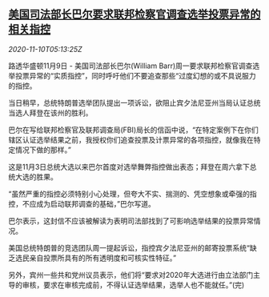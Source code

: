 <!--1604985801000-->
[美国司法部长巴尔要求联邦检察官调查选举投票异常的相关指控](https://cn.reuters.com/article/usa-justicehead-1109-monn-idCNKBS27Q0HV)
------

<div><i>2020-11-10T05:13:25Z</i></div><p>路透华盛顿11月9日 - 美国司法部长巴尔(William Barr)周一要求联邦检察官调查选举投票异常的“实质指控”，同时呼吁他们不要追查那些“过度幻想的或不具说服力的指控。</p><p>当日稍早，总统特朗普选举团队提出一项诉讼，欲阻止宾夕法尼亚州当局认证总统当选人拜登在该州的胜利。</p><p>巴尔在写给联邦检察官及联邦调查局(FBI)局长的信函中说，“在特定案例下在你们辖区认证选举结果之前，我授权你们追查投票及计票异常的各项指控，就像我在特定情况下做的那样。”</p><p>这是11月3日总统大选以来巴尔首度对选举舞弊指控做出表态；拜登在周六拿下总统大选的胜果。</p><p>“虽然严重的指控必须特别小心处理，但夸大不实、揣测的、凭空想象或牵强的指控，不应成为启动联邦调查的基础，”巴尔写道。</p><p>巴尔表示，这封信不应该被解读为表明司法部找到了可影响选举结果的投票异常情况。</p><p>美国总统特朗普的竞选团队周一提起诉讼，指控宾夕法尼亚州的邮寄投票系统“缺乏选民亲自投票所具有的所有透明度和可核实性特征。”</p><p>另外，宾州一些共和党州议员表示，他们将“要求对2020年大选进行由立法部门主导的审核，要求在审核完成前，不得认证选举结果，选举人也不能就任。”(完)</p>
